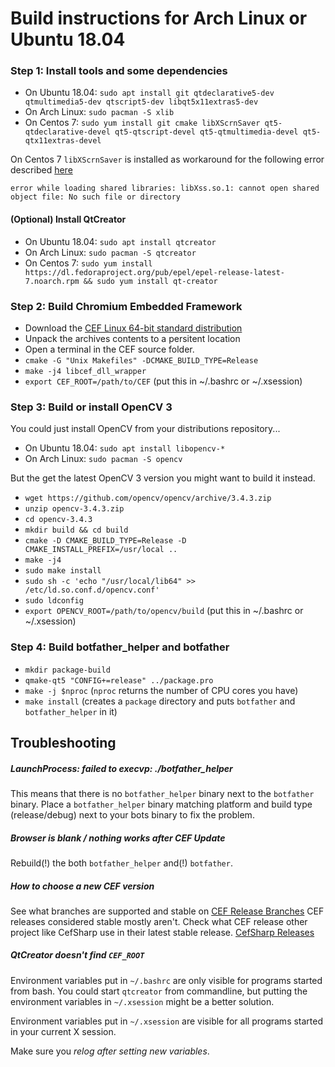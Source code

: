 # Build instructions for Arch Linux or Ubuntu 18.04

### Step 1: Install tools and some dependencies

- On Ubuntu 18.04: `sudo apt install git qtdeclarative5-dev qtmultimedia5-dev qtscript5-dev libqt5x11extras5-dev`
- On Arch Linux: `sudo pacman -S xlib`
- On Centos 7: `sudo yum install git cmake libXScrnSaver qt5-qtdeclarative-devel qt5-qtscript-devel qt5-qtmultimedia-devel qt5-qtx11extras-devel`

On Centos 7 `libXScrnSaver` is installed as workaround for the following error described [here](https://github.com/atom/atom/issues/13176)

```error while loading shared libraries: libXss.so.1: cannot open shared object file: No such file or directory```

#### (Optional) Install QtCreator

- On Ubuntu 18.04: `sudo apt install qtcreator`
- On Arch Linux: `sudo pacman -S qtcreator`
- On Centos 7: `sudo yum install https://dl.fedoraproject.org/pub/epel/epel-release-latest-7.noarch.rpm && sudo yum install qt-creator`

### Step 2: Build Chromium Embedded Framework

- Download the [CEF Linux 64-bit standard distribution](http://opensource.spotify.com/cefbuilds/index.html)
- Unpack the archives contents to a persitent location
- Open a terminal in the CEF source folder.
- `cmake -G "Unix Makefiles" -DCMAKE_BUILD_TYPE=Release`
- `make -j4 libcef_dll_wrapper`
- `export CEF_ROOT=/path/to/CEF` (put this in ~/.bashrc or ~/.xsession)

### Step 3: Build or install OpenCV 3

You could just install OpenCV from your distributions repository...

- On Ubuntu 18.04: `sudo apt install libopencv-*`
- On Arch Linux: `sudo pacman -S opencv`

But the get the latest OpenCV 3 version you might want to build it instead.

- `wget https://github.com/opencv/opencv/archive/3.4.3.zip`
- `unzip opencv-3.4.3.zip`
- `cd opencv-3.4.3`
- `mkdir build && cd build`
- `cmake -D CMAKE_BUILD_TYPE=Release -D CMAKE_INSTALL_PREFIX=/usr/local ..`
- `make -j4`
- `sudo make install`
- `sudo sh -c 'echo "/usr/local/lib64" >> /etc/ld.so.conf.d/opencv.conf'`
- `sudo ldconfig`
- `export OPENCV_ROOT=/path/to/opencv/build` (put this in ~/.bashrc or ~/.xsession)

### Step 4: Build botfather_helper and botfather

- `mkdir package-build`
- `qmake-qt5 "CONFIG+=release" ../package.pro`
- `make -j $nproc` (`nproc` returns the number of CPU cores you have)
- `make install` (creates a `package` directory and puts `botfather` and `botfather_helper` in it)

## Troubleshooting

##### LaunchProcess: failed to execvp: ./botfather_helper

This means that there is no `botfather_helper` binary next to the `botfather` binary.
Place a `botfather_helper` binary matching platform and build type (release/debug) next to your bots binary to fix the problem.

##### Browser is blank / nothing works after CEF Update

Rebuild(!) the both `botfather_helper` and(!) `botfather`.

##### How to choose a new CEF version

See what branches are supported and stable on [CEF Release Branches](https://bitbucket.org/chromiumembedded/cef/wiki/BranchesAndBuilding.md#markdown-header-release-branches)
CEF releases considered stable mostly aren't. Check what CEF release other project like CefSharp use in their latest stable release. [CefSharp Releases](https://github.com/cefsharp/CefSharp/releases)

##### QtCreator doesn't find `CEF_ROOT`

Environment variables put in `~/.bashrc` are only visible for programs started from bash. You could start `qtcreator` from commandline, but putting the environment variables in `~/.xsession` might be a better solution.

Environment variables put in `~/.xsession` are visible for all programs started in your current X session.

Make sure you *relog after setting new variables*.